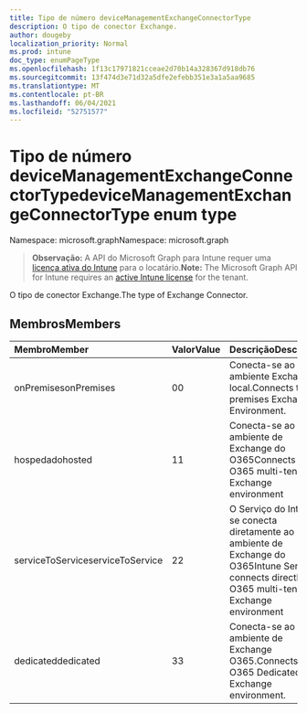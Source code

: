 ```yaml
---
title: Tipo de número deviceManagementExchangeConnectorType
description: O tipo de conector Exchange.
author: dougeby
localization_priority: Normal
ms.prod: intune
doc_type: enumPageType
ms.openlocfilehash: 1f13c17971821cceae2d70b14a328367d918db76
ms.sourcegitcommit: 13f474d3e71d32a5dfe2efebb351e3a1a5aa9685
ms.translationtype: MT
ms.contentlocale: pt-BR
ms.lasthandoff: 06/04/2021
ms.locfileid: "52751577"
---
```

# <a name="devicemanagementexchangeconnectortype-enum-type"></a><span data-ttu-id="de631-103">Tipo de número deviceManagementExchangeConnectorType</span><span class="sxs-lookup"><span data-stu-id="de631-103">deviceManagementExchangeConnectorType enum type</span></span>

<span data-ttu-id="de631-104">Namespace: microsoft.graph</span><span class="sxs-lookup"><span data-stu-id="de631-104">Namespace: microsoft.graph</span></span>

> <span data-ttu-id="de631-105">**Observação:** A API do Microsoft Graph para Intune requer uma [licença ativa do Intune](https://go.microsoft.com/fwlink/?linkid=839381) para o locatário.</span><span class="sxs-lookup"><span data-stu-id="de631-105">**Note:** The Microsoft Graph API for Intune requires an [active Intune license](https://go.microsoft.com/fwlink/?linkid=839381) for the tenant.</span></span>

<span data-ttu-id="de631-106">O tipo de conector Exchange.</span><span class="sxs-lookup"><span data-stu-id="de631-106">The type of Exchange Connector.</span></span>

## <a name="members"></a><span data-ttu-id="de631-107">Membros</span><span class="sxs-lookup"><span data-stu-id="de631-107">Members</span></span>
|<span data-ttu-id="de631-108">Membro</span><span class="sxs-lookup"><span data-stu-id="de631-108">Member</span></span>|<span data-ttu-id="de631-109">Valor</span><span class="sxs-lookup"><span data-stu-id="de631-109">Value</span></span>|<span data-ttu-id="de631-110">Descrição</span><span class="sxs-lookup"><span data-stu-id="de631-110">Description</span></span>|
|:---|:---|:---|
|<span data-ttu-id="de631-111">onPremises</span><span class="sxs-lookup"><span data-stu-id="de631-111">onPremises</span></span>|<span data-ttu-id="de631-112">0</span><span class="sxs-lookup"><span data-stu-id="de631-112">0</span></span>|<span data-ttu-id="de631-113">Conecta-se ao ambiente Exchange local.</span><span class="sxs-lookup"><span data-stu-id="de631-113">Connects to on-premises Exchange Environment.</span></span>|
|<span data-ttu-id="de631-114">hospedado</span><span class="sxs-lookup"><span data-stu-id="de631-114">hosted</span></span>|<span data-ttu-id="de631-115">1</span><span class="sxs-lookup"><span data-stu-id="de631-115">1</span></span>|<span data-ttu-id="de631-116">Conecta-se ao ambiente de Exchange do O365</span><span class="sxs-lookup"><span data-stu-id="de631-116">Connects to O365 multi-tenant Exchange environment</span></span>|
|<span data-ttu-id="de631-117">serviceToService</span><span class="sxs-lookup"><span data-stu-id="de631-117">serviceToService</span></span>|<span data-ttu-id="de631-118">2</span><span class="sxs-lookup"><span data-stu-id="de631-118">2</span></span>|<span data-ttu-id="de631-119">O Serviço do Intune se conecta diretamente ao ambiente de Exchange do O365</span><span class="sxs-lookup"><span data-stu-id="de631-119">Intune Service connects directly to O365 multi-tenant Exchange environment</span></span>|
|<span data-ttu-id="de631-120">dedicated</span><span class="sxs-lookup"><span data-stu-id="de631-120">dedicated</span></span>|<span data-ttu-id="de631-121">3</span><span class="sxs-lookup"><span data-stu-id="de631-121">3</span></span>|<span data-ttu-id="de631-122">Conecta-se ao ambiente de Exchange O365.</span><span class="sxs-lookup"><span data-stu-id="de631-122">Connects to O365 Dedicated Exchange environment.</span></span>|




